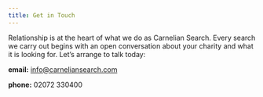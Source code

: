 ```yaml
---
title: Get in Touch
---
```


Relationship is at the heart of what we do as Carnelian Search. Every search we carry out begins with an open conversation about your charity and what it is looking for. Let’s arrange to talk today:

**email:**
info@carneliansearch.com

**phone:**
02072 330400
